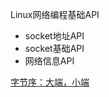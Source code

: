 Linux网络编程基础API

- socket地址API
- socket基础API
- 网络信息API

[字节序：大端，小端](http://beginman.cn/unp/2015/10/15/unp-socket/)

